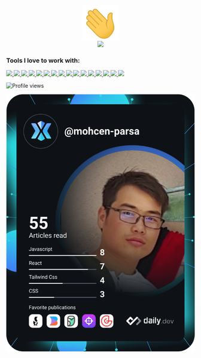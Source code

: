 <p align="center">
<img width="100px" src="wave.gif" align="center" alt="Mohcen Parsa" /> <br/>
<img  src="https://readme-components.vercel.app/api?component=text&text=IM%20MOHCEN%20PARSA&fill=15d8fe-gradient%2862deg%2C%20%238EC5FC%200%25%2C%20%23E0C3FC%20100%25%29%3B%0A"> 
</p>

### Tools I love to work with:

<p align="left">  
 <a href="https://github.com/mohcenparsa">
 <img  src="https://readme-components.vercel.app/api?component=logo&fill=black&logo=Next.js&svgfill=15d8fe">  
</a>
<a href="https://github.com/mohcenparsa">
 <img  src="https://readme-components.vercel.app/api?component=logo&fill=black&logo=react&animation=spin&svgfill=15d8fe">  
</a>
 <a href="https://github.com/mohcenparsa">
 <img  src="https://readme-components.vercel.app/api?component=logo&fill=black&logo=redux&animation=spin&svgfill=15d8fe">  
</a>
    <a href="https://github.com/mohcenparsa">
 <img  src="https://readme-components.vercel.app/api?component=logo&fill=black&logo=strapi&svgfill=659b60">
</a>
   <a href="https://github.com/mohcenparsa">
 <img  src="https://readme-components.vercel.app/api?component=logo&fill=black&logo=node.js&svgfill=659b60">
</a>
     <a href="https://github.com/mohcenparsa">
<img  src="https://readme-components.vercel.app/api?component=logo&fill=black&logo=mongodb&svgfill=2d79c7">
 </a>
    <a href="https://github.com/mohcenparsa">
<img  src="https://readme-components.vercel.app/api?component=logo&fill=black&logo=typescript&svgfill=2d79c7">
 </a>
<a href="https://github.com/mohcenparsa">
<img  src="https://readme-components.vercel.app/api?component=logo&fill=black&logo=javascript&svgfill=f6df1c">
</a>
<a href="https://github.com/mohcenparsa">
<img  src="https://readme-components.vercel.app/api?component=logo&fill=black&logo=tailwindcss&svgfill=df5c43">  
</a>
 <a href="https://github.com/mohcenparsa">
<img  src="https://readme-components.vercel.app/api?component=logo&fill=black&logo=sass&svgfill=cd6799">
</a>
 <a href="https://github.com/mohcenparsa">
 <img  src="https://readme-components.vercel.app/api?component=logo&fill=black&logo=bootstrap&svgfill=659b60">
</a>
<a href="https://github.com/mohcenparsa">
<img  src="https://readme-components.vercel.app/api?component=logo&fill=black&logo=css3&svgfill=cd6799">
</a>
 <a href="https://github.com/mohcenparsa">
<img  src="https://readme-components.vercel.app/api?component=logo&fill=black&logo=html5&svgfill=cd6799">
</a>
<a href="https://github.com/mohcenparsa">
<img  src="https://readme-components.vercel.app/api?component=logo&fill=black&logo=git">
</a>
<a href="https://github.com/mohcenparsa">
<img  src="https://readme-components.vercel.app/api?component=logo&fill=black&logo=github">
</a>
</a>
  <a href="https://github.com/mohcenparsa">
<img  src="https://readme-components.vercel.app/api?component=logo&fill=black&logo=webpack&svgfill=8ed5fa&animation=spin">
</a>
</p>

![Profile views](https://gpvc.arturio.dev/mohcen-parsa)

<!-- ![Codewars Badge](https://www.codewars.com/users/kazim-kayhan/badges/small) -->

<a href="https://app.daily.dev/mohcen-parsa" align="center"><img src="https://github.com/mohcenparsa/mohcenparsa/blob/main/devcard.svg" alt="Mohcen Parsa's Dev Card"/></a>
